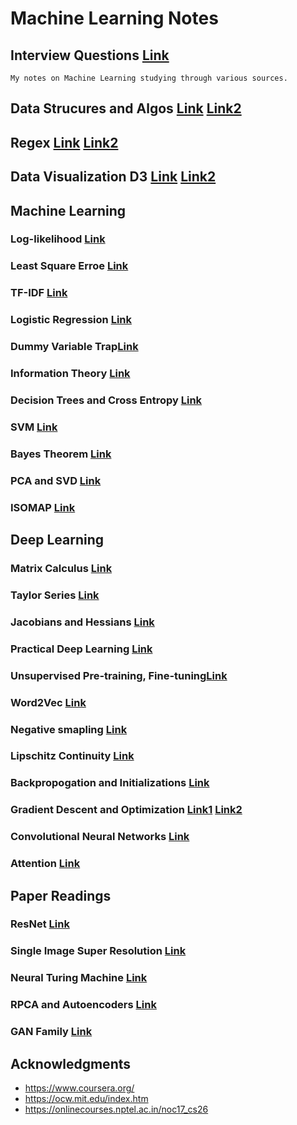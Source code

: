 # Machine Learning Notes



## Interview Questions [Link](https://docs.google.com/document/d/e/2PACX-1vQOmgGOshw6Mrk20L4T5C-t5QXMQtFo-UpL5ZmvGGPlCxSVWkYig0X0i0N_QrxsflmV1oIjuX4yDX5r/pub)
```
My notes on Machine Learning studying through various sources.
```
## Data Strucures and Algos [Link](http://interactivepython.org/runestone/static/pythonds/index.html) [Link2](https://www.hackerrank.com/domains/data-structures)

## Regex [Link](https://regexone.com/references/python) [Link2](https://www.tutorialspoint.com/python/python_reg_expressions.htm)

## Data Visualization D3 [Link](https://www.youtube.com/watch?v=4e3NF8ez95w&list=PL9yYRbwpkykvOXrZumtZWbuaXWHvjD8gi) [Link2](https://github.com/curran/dataviz-course-archive)

## Machine Learning 
### Log-likelihood [Link](https://blog.metaflow.fr/ml-notes-why-the-log-likelihood-24f7b6c40f83)

### Least Square Erroe [Link](https://towardsdatascience.com/ml-notes-why-the-least-square-error-bf27fdd9a721)

### TF-IDF [Link](http://www.tfidf.com)

### Logistic Regression [Link](https://docs.google.com/document/d/e/2PACX-1vTmmpP_tr2_11J0_wS64bcpl4w4Ey6VaJgBaZAOWYqKq2JGexMdirqoZf56BvfqgO5uYXXaqku8pecB/pub)

### Dummy Variable Trap[Link](https://docs.google.com/document/d/e/2PACX-1vTCgloYD87WQK4zqqV0YwZpQuuB6etoGE-2n_AfBSwu9X4QDYIawpu-8Y44UL2xPKiZ2EWyQtPJnVFI/pub)

### Information Theory [Link](https://towardsdatascience.com/must-know-information-theory-concepts-in-deep-learning-ai-e54a5da9769d)

### Decision Trees and Cross Entropy [Link](https://docs.google.com/document/d/e/2PACX-1vTBOla5TwuUQbA6ZhrQi29f361Vl8-kUz_F9rA2jsl1DzAs_xoV5duoauUOovF2EoloVAtglku7wFib/pub)

### SVM [Link](https://svmtutorial.online/download.php?file=SVM_tutorial.pdf)

### Bayes Theorem [Link](https://betterexplained.com/articles/an-intuitive-and-short-explanation-of-bayes-theorem/)

### PCA and SVD [Link](https://docs.google.com/document/d/e/2PACX-1vT9cGkZ8KFpt55t7fR3eB2BNrhKrmyT2joSR_1XMNmsPWsCs2g8YKK3EwhO4_3gsDirI3vCwJ6swPVb/pub)

### ISOMAP [Link](https://blog.paperspace.com/dimension-reduction-with-isomap/)

## Deep Learning
### Matrix Calculus [Link](https://arxiv.org/pdf/1802.01528.pdf)

### Taylor Series [Link](https://www.youtube.com/watch?v=3d6DsjIBzJ4)

### Jacobians and Hessians [Link](https://najeebkhan.github.io/blog/VecCal.html) 

### Practical Deep Learning [Link](http://course.fast.ai/lessons/lessons.html)

### Unsupervised Pre-training, Fine-tuning[Link](https://www.youtube.com/watch?v=Oq38pINmddk)

### Word2Vec [Link](http://mccormickml.com/2016/04/19/word2vec-tutorial-the-skip-gram-model/)

### Negative smapling [Link](http://mccormickml.com/2017/01/11/word2vec-tutorial-part-2-negative-sampling/)

### Lipschitz Continuity [Link](https://docs.google.com/document/d/e/2PACX-1vTMp0Gw2L4zUw1EB5hPJFr8vYjg52dGQ_tA7qRVIkETrxJVqc3sBGd_M7Owh6-HCjKmgP33vSWoZjI4/pub)

### Backpropogation and Initializations [Link](https://docs.google.com/document/d/e/2PACX-1vQ8kpJtcMpsr0ePhB78OngfjI14TMSvUJJ1m_RtmgLRNqUsWlURXZoQNtYg2TrkOlNMmxS9HNE9e1WB/pub)

### Gradient Descent and Optimization [Link1](https://docs.google.com/document/d/e/2PACX-1vSRkLjI5Kpt8dPyN5wylb1ZgkdhzKTv21MrRIWktbOymwHzHOLXzxer4K57jnVmSa5kybLieV8Lc4CF/pub) [Link2](https://docs.google.com/document/d/e/2PACX-1vQmomWlyGsNQUyvBHRK6YMhiLJ6ee0PWPG4hZZyLRFHFE412lZgO5qHZ7iUkxltM0rxhJ8uf79bZSSk/pub)

### Convolutional Neural Networks [Link](https://docs.google.com/document/d/e/2PACX-1vRG_-7Xe6DTwg-yfwPmYMoezS8WDYpWjC7jTnQeJnA4dDAiXlLBHwgkzQl_j-fCpZQTmuYU99ePGXww/pub)

### Attention [Link](https://lilianweng.github.io/lil-log/2018/06/24/attention-attention.html)

## Paper Readings

### ResNet [Link](https://docs.google.com/document/d/e/2PACX-1vTut-SSPt0ZSuaAhdvIp5hp9qvFG8AUTzUvAX9KHoFVgDNPclql3Joub0Uf1AvPzbfEiqH7NgQHs2FR/pub)

### Single Image Super Resolution [Link](https://docs.google.com/document/d/e/2PACX-1vTFRh9h1UC2yC3NExAKkV09ji_Y7i6qRe2GBU3TCEyPnDF2Fwt48boarv04pqcaadT93T2ywjGErTWl/pub)

### Neural Turing Machine [Link](https://docs.google.com/document/d/e/2PACX-1vR4FsoKfNHX-Amy895QD3Ce3A-Sty-p-qSEa02o96Pn1FxLOY6wX3Epsvwx6Gd0CMqia6czelB6lYRU/pub)

### RPCA and Autoencoders [Link](https://docs.google.com/document/d/e/2PACX-1vTuJa1nY-VdLgoDdwP2407FciFU_dgKO5ELharU9dM_yplrI8UCYiQfBro6TfrvwV0HppFKq8fGWWDf/pub)

### GAN Family [Link](https://docs.google.com/document/d/e/2PACX-1vQVY0RSSyR_oH6_ruJjIj7MTQ9IrmBNq9uWVT8jncQ7FGfIYkWyRQIAhnGAOs0HG6Zz_Yh_9fHJBf-Z/pub)
## Acknowledgments

* https://www.coursera.org/
* https://ocw.mit.edu/index.htm
* https://onlinecourses.nptel.ac.in/noc17_cs26
